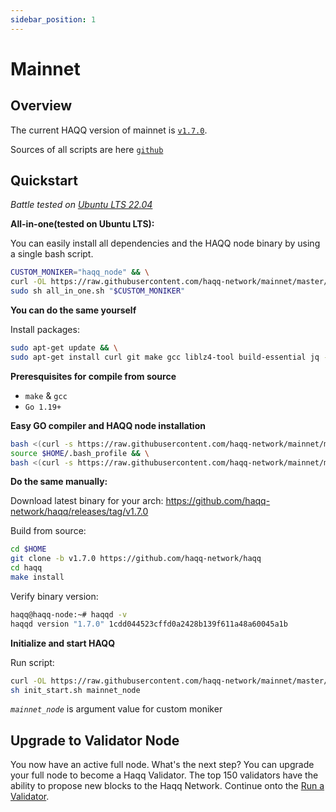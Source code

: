 ```yaml
---
sidebar_position: 1
---
```


# Mainnet

## Overview

The current HAQQ version of mainnet is [`v1.7.0`](https://github.com/haqq-network/haqq/releases/tag/v1.7.0).

Sources of all scripts are here [`github`](https://github.com/haqq-network/mainnet)

## Quickstart

_*Battle tested on [Ubuntu LTS 22.04](https://spinupwp.com/doc/what-does-lts-mean-ubuntu/#:~:text=The%20abbreviation%20stands%20for%20Long,extended%20period%20over%20regular%20releases)*_

**All-in-one(tested on Ubuntu LTS):**

You can easily install all dependencies and the HAQQ node binary by using a single bash script.

```sh
CUSTOM_MONIKER="haqq_node" && \
curl -OL https://raw.githubusercontent.com/haqq-network/mainnet/master/all_in_one.sh && \
sudo sh all_in_one.sh "$CUSTOM_MONIKER"
```

**You can do the same yourself**

Install packages:

```sh
sudo apt-get update && \
sudo apt-get install curl git make gcc liblz4-tool build-essential jq -y
```

**Preresquisites for compile from source**

- `make` & `gcc`
- `Go 1.19+`

**Easy GO compiler and HAQQ node installation**

```sh
bash <(curl -s https://raw.githubusercontent.com/haqq-network/mainnet/master/install_go.sh) && \
source $HOME/.bash_profile && \
bash <(curl -s https://raw.githubusercontent.com/haqq-network/mainnet/master/install_haqq.sh)
```

**Do the same manually:**

Download latest binary for your arch:
https://github.com/haqq-network/haqq/releases/tag/v1.7.0

Build from source:

```sh
cd $HOME
git clone -b v1.7.0 https://github.com/haqq-network/haqq
cd haqq
make install
```

Verify binary version:

```sh
haqq@haqq-node:~# haqqd -v
haqqd version "1.7.0" 1cdd044523cffd0a2428b139f611a48a60045a1b
```

**Initialize and start HAQQ**

Run script:

```sh
curl -OL https://raw.githubusercontent.com/haqq-network/mainnet/master/init_start.sh && \
sh init_start.sh mainnet_node
```

_`mainnet_node`_ is argument value for custom moniker

## Upgrade to Validator Node

You now have an active full node. What's the next step? You can upgrade your full node to become a Haqq Validator. The top 150 validators have the ability to propose new blocks to the Haqq Network. Continue onto the [Run a Validator](../run-a-validator.md).
